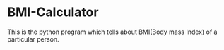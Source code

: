 # BMI-Calculator
This is the python program which tells about BMI(Body mass Index) of a particular person.
